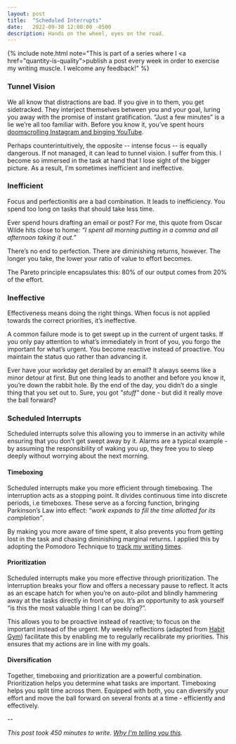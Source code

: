 ```yaml
---
layout: post
title:  "Scheduled Interrupts"
date:   2022-09-30 12:00:00 -0500
description: Hands on the wheel, eyes on the road.
---
```

{% include note.html note="This is part of a series where I <a href=\"quantity-is-quality\">publish a post every week in order to exercise my writing muscle</a>. I welcome any feedback!" %}

### Tunnel Vision

We all know that distractions are bad. If you give in to them, you get sidetracked. They interject themselves between you and your goal, luring you away with the promise of instant gratification. “Just a few minutes” is a lie we’re all too familiar with. Before you know it, you’ve spent hours [doomscrolling Instagram and binging YouTube]({{site.url}}/feeds-considered-harmful).

Perhaps counterintuitively, the opposite -- intense focus -- is equally dangerous. If not managed, it can lead to tunnel vision. I suffer from this. I become so immersed in the task at hand that I lose sight of the bigger picture. As a result, I’m sometimes inefficient and ineffective.

### Inefficient

Focus and perfectionitis are a bad combination. It leads to inefficiency. You spend too long on tasks that should take less time.

Ever spend hours drafting an email or post? For me, this quote from Oscar Wilde hits close to home: *“I spent all morning putting in a comma and all afternoon taking it out.”*

There’s no end to perfection. There are diminishing returns, however. The longer you take, the lower your ratio of value to effort becomes.

The Pareto principle encapsulates this: 80% of our output comes from 20% of the effort.

### Ineffective

Effectiveness means doing the right things. When focus is not applied towards the correct priorities, it’s ineffective.

A common failure mode is to get swept up in the current of urgent tasks. If you only pay attention to what’s immediately in front of you, you forgo the important for what’s urgent. You become reactive instead of proactive. You maintain the status quo rather than advancing it.

Ever have your workday get derailed by an email? It always seems like a minor detour at first. But one thing leads to another and before you know it, you’re down the rabbit hole. By the end of the day, you didn’t do a single thing that you set out to. Sure, you got *"stuff"* done - but did it really move the ball forward?

### Scheduled Interrupts

Scheduled interrupts solve this allowing you to immerse in an activity while ensuring that you don’t get swept away by it. Alarms are a typical example - by assuming the responsibility of waking you up, they free you to sleep deeply without worrying about the next morning.

#### Timeboxing

Scheduled interrupts make you more efficient through timeboxing. The interruption acts as a stopping point. It divides continuous time into discrete periods, i.e timeboxes. These serve as a forcing function, bringing Parkinson’s Law into effect: *“work expands to fill the time allotted for its completion”*. 

By making you more aware of time spent, it also prevents you from getting lost in the task and chasing diminishing marginal returns. I applied this by adopting the Pomodoro Technique to [track my writing times]({{site.url}}/peeling-back-the-curtain).


#### Prioritization

Scheduled interrupts make you more effective through prioritization. The interruption breaks your flow and offers a necessary pause to reflect. It acts as an escape hatch for when you’re on auto-pilot and blindly hammering away at the tasks directly in front of you. It’s an opportunity to ask yourself “is this the most valuable thing I can be doing?”.

This allows you to be proactive instead of reactive; to focus on the important instead of the urgent. My weekly reflections (adapted from [Habit Gym]({{site.url}}/habit-gym)) facilitate this by enabling me to regularly recalibrate my priorities. This ensures that my actions are in line with my goals. 

#### Diversification

Together, timeboxing and prioritization are a powerful combination. Prioritization helps you determine what tasks are important. Timeboxing helps you split time across them. Equipped with both, you can diversify your effort and move the ball forward on several fronts at a time - efficiently and effectively.

--

*This post took 450 minutes to write. [Why I'm telling you this]({{site.url}}/peeling-back-the-curtain).*